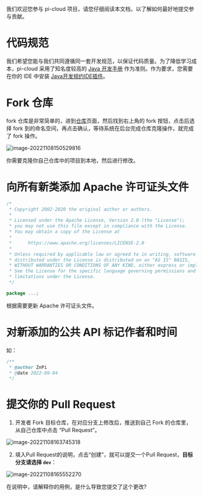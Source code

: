 我们欢迎您参与 pi-cloud 项目，请您仔细阅读本文档，以了解如何最好地提交参与贡献。

# 代码规范

我们希望您能与我们共同遵循同一套开发规范，以保证代码质量。为了降低学习成本，pi-cloud 采用了知名度较高的 [Java 开发手册](https://github.com/alibaba/p3c) 作为准则。作为要求，您需要在你的 IDE 中安装 [Java开发规约IDE插件](https://github.com/alibaba/p3c/tree/master/idea-plugin)。

# Fork 仓库

fork 仓库是非常简单的，进到[仓库](https://gitee.com/linjiabin100/pi-cloud)页面，然后找到右上角的 fork 按钮，点击后选择 fork 到的命名空间，再点击确认，等待系统在后台完成仓库克隆操作，就完成了 fork 操作。

![image-20221108150529816](https://gitee.com/linjiabin100/pi-cloud-resource/raw/master/imgs/fork.png)

你需要克隆你自己仓库中的项目到本地，然后进行修改。

# 向所有新类添加 Apache 许可证头文件

```java
/*
 * Copyright 2002-2020 the original author or authors.
 *
 * Licensed under the Apache License, Version 2.0 (the "License");
 * you may not use this file except in compliance with the License.
 * You may obtain a copy of the License at
 *
 *      https://www.apache.org/licenses/LICENSE-2.0
 *
 * Unless required by applicable law or agreed to in writing, software
 * distributed under the License is distributed on an "AS IS" BASIS,
 * WITHOUT WARRANTIES OR CONDITIONS OF ANY KIND, either express or implied.
 * See the License for the specific language governing permissions and
 * limitations under the License.
 */

package ...;
```

根据需要更新 Apache 许可证头文件。

# 对新添加的公共 API 标记作者和时间

如：

```java
/**
 * @author ZnPi
 * @date 2022-09-04
 */
```

# 提交你的 Pull Request

1. 开发者 Fork 目标仓库，在对应分支上修改后，推送到自己 Fork 的仓库里，从自己仓库中点击 “Pull Request”。

![image-20221108163745318](https://gitee.com/linjiabin100/pi-cloud-resource/raw/master/imgs/folk%20request.png)

2. 填入Pull Request的说明，点击“创建”，就可以提交一个Pull Request，**目标分支请选择 `dev`**：

![image-20221108165552270](https://gitee.com/linjiabin100/pi-cloud-resource/raw/master/imgs/create%20pull%20request.png)

在说明中，请解释你的用例，是什么导致您提交了这个更改?